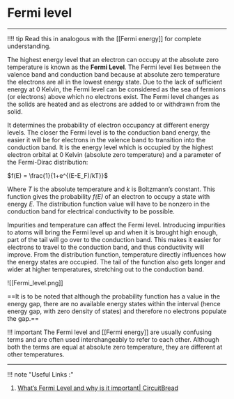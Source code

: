 # Fermi level 
---
!!!! tip
	Read this in analogous with the [[Fermi energy]] for complete understanding. 

The highest energy level that an electron can occupy at the absolute zero temperature is known as the **Fermi Level**. The Fermi level lies between the valence band and conduction band because at absolute zero temperature the electrons are all in the lowest energy state. Due to the lack of sufficient energy at 0 Kelvin, the Fermi level can be considered as the sea of fermions (or electrons) above which no electrons exist. The Fermi level changes as the solids are heated and as electrons are added to or withdrawn from the solid.

It determines the probability of electron occupancy at different energy levels. The closer the Fermi level is to the conduction band energy, the easier it will be for electrons in the valence band to transition into the conduction band. It is the energy level which is occupied by the highest electron orbital at 0 Kelvin (absolute zero temperature) and a parameter of the Fermi-Dirac distribution:

$f(E) = \frac{1}{1+e^{(E-E_F)/kT}}$

Where _T_ is the absolute temperature and _k_ is Boltzmann’s constant. This function gives the probability _f(E)_ of an electron to occupy a state with energy _E_. The distribution function value will have to be nonzero in the conduction band for electrical conductivity to be possible.

Impurities and temperature can affect the Fermi level. Introducing impurities to atoms will bring the Fermi level up and when it is brought high enough, part of the tail will go over to the conduction band. This makes it easier for electrons to travel to the conduction band, and thus conductivity will improve. From the distribution function, temperature directly influences how the energy states are occupied. The tail of the function also gets longer and wider at higher temperatures, stretching out to the conduction band.

![[Fermi_level.png]]


==It is to be noted that although the probability function has a value in the energy gap, there are no available energy states within the interval (hence energy gap, with zero density of states) and therefore no electrons populate the gap.== 



!!! important
	The Fermi level and [[Fermi energy]] are usually confusing terms and are often used interchangeably to refer to each other. Although both the terms are equal at absolute zero temperature, they are different at other temperatures.


---
!!! note "Useful Links :"
1. [What’s Fermi Level and why is it important| CircuitBread](https://www.circuitbread.com/ee-faq/whats-fermi-level-and-why-is-it-important-in-a-semiconductor)










